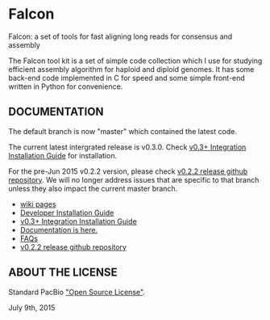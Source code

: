 Falcon
===========

Falcon: a set of tools for fast aligning long reads for consensus and assembly

The Falcon tool kit is a set of simple code collection which I use for studying
efficient assembly algorithm for haploid and diploid genomes. It has some back-end 
code implemented in C for speed and some simple front-end written in Python for
convenience. 


DOCUMENTATION
-------------

The default branch is now "master" which contained the latest code.

The current latest intergrated release is v0.3.0. Check [v0.3+ Integration Installation Guide](https://github.com/PacificBiosciences/FALCON-integrate/wiki/Installation) for installation.

For the pre-Jun 2015 v0.2.2 version, please check [v0.2.2 release github repository](https://github.com/PacificBiosciences/FALCON/tree/v0.2.2). We will no longer address issues that are specific to that branch unless they also impact the current master branch.

- [wiki pages](https://github.com/PacificBiosciences/FALCON/wiki)
- [Developer Installation Guide](https://github.com/PacificBiosciences/FALCON/wiki/Setup:-Installation-and-Environment)
- [v0.3+ Integration Installation Guide](https://github.com/PacificBiosciences/FALCON-integrate/wiki/Installation)
- [Documentation is here.](https://github.com/PacificBiosciences/FALCON/wiki/Manual)
- [FAQs](https://github.com/PacificBiosciences/FALCON/wiki/FAQs)
- [v0.2.2 release github repository](https://github.com/PacificBiosciences/FALCON/tree/v0.2.2)

ABOUT THE LICENSE
------------------

Standard PacBio ["Open Source License"](LICENSE).

July 9th, 2015

